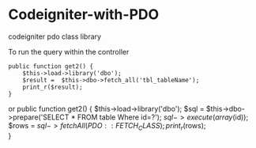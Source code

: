 # Codeigniter-with-PDO
codeigniter pdo class library

To run the query within the controller

    public function get2() {
        $this->load->library('dbo');
        $result =  $this->dbo->fetch_all('tbl_tableName');
        print_r($result);
    }
or
    public function get2() {
        $this->load->library('dbo');
        $sql =  $this->dbo->prepare('SELECT * FROM table Where id=?');
        $sql->execute(array($id));
        $rows = $sql->fetchAll(PDO::FETCH_CLASS);
        print_r($rows);        
    }

